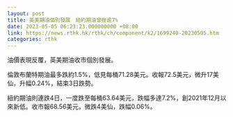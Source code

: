 ```yaml
---
layout: post
title: 英美期油個別發展　紐約期油曾挫逾7%
date: 2023-05-05 06:23:23.000000000 +08:00
link: https://news.rthk.hk/rthk/ch/component/k2/1699240-20230505.htm
categories: rthk
---
```


油價表現反覆，英美期油收市個別發展。

倫敦布蘭特期油最多跌約1.5%，低見每桶71.28美元。收報72.5美元，微升17美仙，升幅0.24%，結束3日跌勢。

紐約期油則連跌4日，一度跌至每桶63.64美元，跌幅多達7.2%，創2021年12月以來新低。收市報68.56美元，微跌4美仙，跌幅0.06%。
